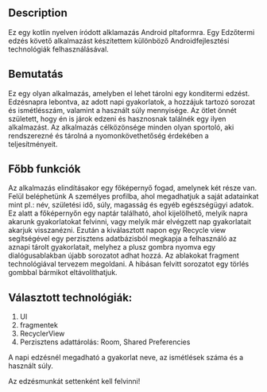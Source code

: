 ## Description

Ez egy kotlin nyelven íródott alklamazás Android pltaformra. Egy Edzőtermi edzés követő alkalmazást készítettem különböző Androidfejlesztési technológiák felhasználásával.

## Bemutatás
Ez egy olyan alkalmazás, amelyben el lehet tárolni egy konditermi edzést. Edzésnapra lebontva, az adott napi gyakorlatok, a hozzájuk tartozó sorozat és ismétlésszám, valamint a használt súly mennyisége. Az ötlet önnét született, hogy én is járok edzeni és hasznosnak találnék egy ilyen alkalmazást. Az alkalmazás célközönsége minden olyan sportoló, aki rendszerezné és tárolná a nyomonkövethetőség érdekében a teljesítményeit.

## Főbb funkciók
Az alkalmazás elindításakor egy főképernyő fogad, amelynek két része van. Felül beléphetünk A személyes profilba, ahol megadhatjuk a saját adatainkat mint pl.: név, születési idő, súly, magasság és egyéb egészségügyi adatok. Ez alatt a főképernyőn egy naptár található, ahol kijelölhető, melyik napra akarunk gyakorlatokat felvinni, vagy melyik már elvégzett nap gyakorlatait akarjuk visszanézni. Ezután a kiválasztott napon egy Recycle view segítségével egy perzisztens adatbázisból megkapja a felhasználó az aznapi tárolt gyakorlatait, melyhez a plusz gombra nyomva egy dialógusablakban újabb sorozatot adhat hozzá. Az ablakokat fragment technológiával tervezem megoldani. A hibásan felvitt sorozatot egy törlés gombbal bármikot eltávolíthatjuk.

## Választott technológiák:
1. UI
2. fragmentek
3. RecyclerView
4. Perzisztens adattárolás: Room, Shared Preferencies


A napi edzésnél megadható a gyakorlat neve, az ismétlések száma és a használt súly.

Az edzésmunkát settenként kell felvinni!


